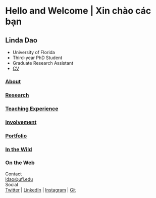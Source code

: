 # Hello and Welcome | Xin chào các bạn    

## Linda Dao
 * University of Florida  
 * Third-year PhD Student  
 * Graduate Research Assistant
 * <a href="https://drive.google.com/file/d/186QKUUXlPVV2x5jcMn4xSFsTb70GXrel/view?usp=sharing">CV</a>
  
### [About](https://l-dao.github.io/about)
### [Research](https://l-dao.github.io/research)
### [Teaching Experience](https://l-dao.github.io/teachingex)
### [Involvement](https://l-dao.github.io/involvement)
### [Portfolio](https://lindachidao.wixsite.com/linda)
### [In the Wild](https://l-dao.github.io/wildin)
   
### On the Web
Contact  
ldao@ufl.edu  
Social  
[Twitter](https://mobile.twitter.com/lindachidao) | [LinkedIn](https://www.linkedin.com/in/linda-chi-dao/) |
[Instagram](https://www.instagram.com/lindachidao/) | [Git](https://github.com/l-dao)
